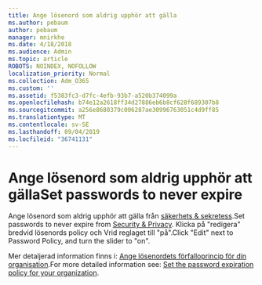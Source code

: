```yaml
---
title: Ange lösenord som aldrig upphör att gälla
ms.author: pebaum
author: pebaum
manager: mnirkhe
ms.date: 4/18/2018
ms.audience: Admin
ms.topic: article
ROBOTS: NOINDEX, NOFOLLOW
localization_priority: Normal
ms.collection: Adm_O365
ms.custom: ''
ms.assetid: f5383fc3-d7fc-4efb-93b7-a520b374099a
ms.openlocfilehash: b74e12a2618ff34d27886eb6b8cf628f689307b8
ms.sourcegitcommit: a256e8680379c006287ae30996763051c4d9ff85
ms.translationtype: MT
ms.contentlocale: sv-SE
ms.lasthandoff: 09/04/2019
ms.locfileid: "36741131"
---
```

# <a name="set-passwords-to-never-expire"></a><span data-ttu-id="7d070-102">Ange lösenord som aldrig upphör att gälla</span><span class="sxs-lookup"><span data-stu-id="7d070-102">Set passwords to never expire</span></span>

<span data-ttu-id="7d070-103">Ange lösenord som aldrig upphör att gälla från [säkerhets &amp; sekretess](https://portal.office.com/adminportal/home#/settings/security).</span><span class="sxs-lookup"><span data-stu-id="7d070-103">Set passwords to never expire from [Security &amp; Privacy](https://portal.office.com/adminportal/home#/settings/security).</span></span> <span data-ttu-id="7d070-104">Klicka på "redigera" bredvid lösenords policy och Vrid reglaget till "på".</span><span class="sxs-lookup"><span data-stu-id="7d070-104">Click "Edit" next to Password Policy, and turn the slider to "on".</span></span>
  
<span data-ttu-id="7d070-105">Mer detaljerad information finns i: [Ange lösenordets förfalloprincip för din organisation](https://docs.microsoft.com/office365/admin/manage/set-password-expiration-policy).</span><span class="sxs-lookup"><span data-stu-id="7d070-105">For more detailed information see: [Set the password expiration policy for your organization](https://docs.microsoft.com/office365/admin/manage/set-password-expiration-policy).</span></span>
  

